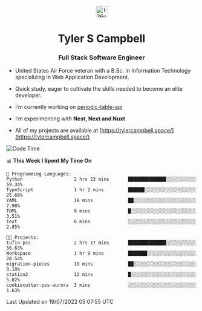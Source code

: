 <p align="center">
<a href="https://www.linkedin.com/in/t36campbell" target="blank"><img align="center" src="https://ik.imagekit.io/t36campbell/Portfolio/linkedin.png.original_m8bbGgPh6.png" alt="t36campbell" height="30" width="30" /></a>
</p>
<h1 align="center">Tyler S Campbell</h1>
<h3 align="center">Full Stack Software Engineer</h3>

* United States Air Force veteran with a B.Sc. in Information Technology specializing in Web Application Development. 

* Quick study, eager to cultivate the skills needed to become an elite developer.

* I’m currently working on [periodic-table-api](https://github.com/t36campbell/periodic-table-api)

* I’m experimenting with **Nest, Next and Nuxt**

* All of my projects are available at [https://tylercampbell.space/](https://tylercampbell.space/)

<!--START_SECTION:waka-->
![Code Time](http://img.shields.io/badge/Code%20Time-1%2C706%20hrs%2053%20mins-blue)

📊 **This Week I Spent My Time On** 

```text
💬 Programming Languages: 
Python                   2 hrs 23 mins       ██████████████░░░░░░░░░░░   59.34% 
TypeScript               1 hr 2 mins         ██████░░░░░░░░░░░░░░░░░░░   25.68% 
YAML                     19 mins             ██░░░░░░░░░░░░░░░░░░░░░░░   7.98% 
TOML                     8 mins              █░░░░░░░░░░░░░░░░░░░░░░░░   3.51% 
Text                     6 mins              ░░░░░░░░░░░░░░░░░░░░░░░░░   2.85%

🐱‍💻 Projects: 
tufin-pss                2 hrs 17 mins       ██████████████░░░░░░░░░░░   56.63% 
Workspace                1 hr 9 mins         ███████░░░░░░░░░░░░░░░░░░   28.54% 
migration-pieces         19 mins             ██░░░░░░░░░░░░░░░░░░░░░░░   8.18% 
station2                 12 mins             █░░░░░░░░░░░░░░░░░░░░░░░░   5.02% 
cookiecutter-pss-aurora  3 mins              ░░░░░░░░░░░░░░░░░░░░░░░░░   1.63%

```


 Last Updated on 19/07/2022 05:07:55 UTC
<!--END_SECTION:waka-->
